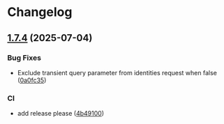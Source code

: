 # Changelog

## [1.7.4](https://github.com/Flagsmith/flagsmith-kotlin-android-client/compare/v1.7.3...v1.7.4) (2025-07-04)


### Bug Fixes

* Exclude transient query parameter from identities request when false ([0a0fc35](https://github.com/Flagsmith/flagsmith-kotlin-android-client/commit/0a0fc35253975ecc17a3730501e1d832db98fb75))


### CI

* add release please ([4b49100](https://github.com/Flagsmith/flagsmith-kotlin-android-client/commit/4b49100745822341ea68dea2a6f21b3ff7bf4598))

<!-- Generated by https://github.com/rhysd/changelog-from-release v3.9.0 -->
